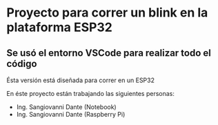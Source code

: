 # Proyecto para correr un blink en la plataforma ESP32
## Se usó el entorno VSCode para realizar todo el código

Ésta versión está diseñada para correr en un ESP32

En éste proyecto están trabajando las siguientes personas: 

- Ing. Sangiovanni Dante (Notebook)
- Ing. Sangiovanni Dante (Raspberry Pi)